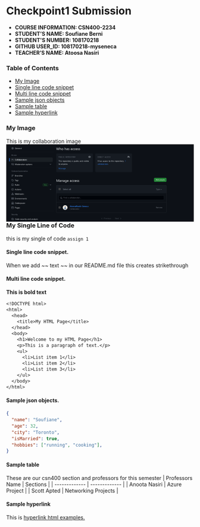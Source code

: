 # Checkpoint1 Submission

- **COURSE INFORMATION: CSN400-2234**
- **STUDENT’S NAME: Soufiane Berni**
- **STUDENT'S NUMBER: 108170218**
- **GITHUB USER_ID: 108170218-myseneca** 
- **TEACHER’S NAME: Atoosa Nasiri**

### Table of Contents
- [My Image](#my-image)
- [Single line code snippet](#single-line-code-snippet)
- [Multi line code snippet](#multi-line-code-snippet)
- [Sample json objects](#sample-json-objects)
- [Sample table](#sample-table)
- [Sample hyperlink](#sample-hyperlink)

### My Image
This is my collaboration image
<img src="./Collaborators.jpg"
     alt="Repo Collaboration Screenshot"
     title="Repo Collaborator"
     style="float: left; margin-right: 10px;" />

### My Single Line of Code
this is my single of code `assign 1`

#### Single line code snippet.
When we add ~~ text ~~ in our README.md file this creates
strikethrough

#### Multi line code snippet.
**This is bold text**
```
<!DOCTYPE html>
<html>
  <head>
    <title>My HTML Page</title>
  </head>
  <body>
    <h1>Welcome to my HTML Page</h1>
    <p>This is a paragraph of text.</p>
    <ul>
      <li>List item 1</li>
      <li>List item 2</li>
      <li>List item 3</li>
    </ul>
  </body>
</html>
```
#### Sample json objects.
```json
{
  "name": "Soufiane",
  "age": 32,
  "city": "Toronto",
  "isMarried": true,
  "hobbies": ["running", "cooking"],
}
```
#### Sample table
These are our csn400 section and professors for this semester
| Professors Name | Sections |
| ------------- | ------------- |
| Anoota Nasiri | Azure Project |
| Scott Apted | Networking Projects  |


#### Sample hyperlink
This is [hyperlink html examples.](https://www.senecacollege.ca/home.html/)
